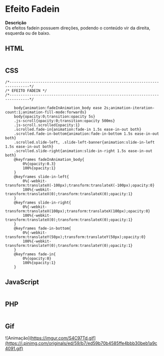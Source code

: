 # Efeito Fadein

 **Descrição**  
 Os efeitos fadein possuem direções, podendo o conteúdo vir da direita, esquerda ou de baixo.

## HTML
```

```
## CSS
```
/*-------------------------------------------------------------------------------*/
/* EFEITO FADEIN */
/*-------------------------------------------------------------------------------*/

	body{animation:fadeInAnimation_body ease 2s;animation-iteration-count:1;animation-fill-mode:forwards}
	body{opacity:0;transition:opacity 5s}
	.js-scroll{opacity:0;transition:opacity 500ms}
	.js-scroll.scrolled{opacity:1}
	.scrolled.fade-in{animation:fade-in 1.5s ease-in-out both}
	.scrolled.fade-in-bottom{animation:fade-in-bottom 1.5s ease-in-out both}
	.scrolled.slide-left, .slide-left-banner{animation:slide-in-left 1.5s ease-in-out both}
	.scrolled.slide-right{animation:slide-in-right 1.5s ease-in-out both}
	@keyframes fadeInAnimation_body{
		0%{opacity:0.3}
		100%{opacity:1}
	}
	@keyframes slide-in-left{
		0%{-webkit-transform:translateX(-100px);transform:translateX(-100px);opacity:0}
		100%{-webkit-transform:translateX(0);transform:translateX(0);opacity:1}
	}
	@keyframes slide-in-right{
		0%{-webkit-transform:translateX(100px);transform:translateX(100px);opacity:0}
		100%{-webkit-transform:translateX(0);transform:translateX(0);opacity:1}
	}
	@keyframes fade-in-bottom{
		0%{-webkit-transform:translateY(50px);transform:translateY(50px);opacity:0}
		100%{-webkit-transform:translateY(0);transform:translateY(0);opacity:1}
	}
	@keyframes fade-in{
		0%{opacity:0}
		100%{opacity:1}
	}
```
## JavaScript
```

```
## PHP

```

```
## Gif 

![Animação](https://imgur.com/S4C97Td.gif](https://i.pinimg.com/originals/ed/59/b7/ed59b70b4585ffe4bbb30beb1a9c4091.gif)
